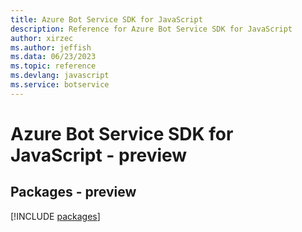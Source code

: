 ```yaml
---
title: Azure Bot Service SDK for JavaScript
description: Reference for Azure Bot Service SDK for JavaScript
author: xirzec
ms.author: jeffish
ms.data: 06/23/2023
ms.topic: reference
ms.devlang: javascript
ms.service: botservice
---
```

# Azure Bot Service SDK for JavaScript - preview
## Packages - preview
[!INCLUDE [packages](bot-service-index.md)]
